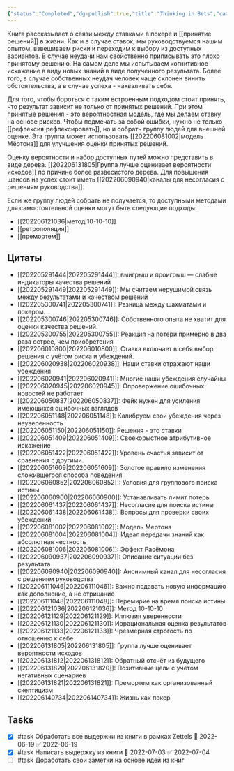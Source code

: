 ```yaml
---
{"status":"Completed","dg-publish":true,"title":"Thinking in Bets","category":"book","tags":["books"],"rating":3,"date":"2022-06-04T10:14:53+03:00","modified_at":"2022-07-04T09:14:29+03:00","permalink":"/books/thinking-in-bets/","dgPassFrontmatter":true}
---
```





Книга рассказывает о связи между ставками в покере и [[принятие решений]] в жизни. Как и в случае ставок, мы руководствуемся нашим опытом, взвешиваем риски и переходим к выбору из доступных вариантов. В случае неудачи нам свойственно приписывать это плохо принятому решению. На самом деле мы испытываем когнитивное искажение в виду новых знаний в виде полученного результата. Более того, в случае собственных неудач человек чаще склонен винить обстоятельства, а в случае успеха - нахваливать себя.

Для того, чтобы бороться с таким встроенным подходом стоит принять, что результат зависит не только от принятых решений. При этом принятые решения - это вероятностная модель, где мы делаем ставку на основе рисков. Чтобы подмечать за собой ошибки, нужно не только [[рефлексия|рефлексировать]], но и собрать группу людей для внешней оценке. Эта группа может использовать [[202206081002|модель Мёртона]] для улучшения оценки принятых решений.

Оценку вероятности и набор доступных путей можно представить в виде дерева. [[202206131805|Группа лучше оценивает вероятности исходов]] по причине более развесистого дерева. Для повышения шансов на успех стоит иметь [[202206090940|каналы для несогласия с решениям руководства]].

Если же группу людей собрать не получается, то доступными методами для самостоятельной оценки могут быть следующие подходы:
- [[202206121036|метод 10-10-10]]
- [[ретрополяция]]
- [[премортем]]

## Цитаты

- [[202205291444|202205291444]]: выигрыш и проигрыш — слабые индикаторы качества решений
- [[202205291449|202205291449]]: Мы считаем нерушимой связь между результатами и качеством решений
- [[202205300741|202205300741]]: Разница между шахматами и покером.
- [[202205300746|202205300746]]: Собственного опыта не хватит для оценки качества решений.
- [[202205300755|202205300755]]: Реакция на потери примерно в два раза острее, чем приобретения
- [[202206010800|202206010800]]: Ставка включает в себя выбор решения с учётом риска и убеждений.
- [[202206020938|202206020938]]: Наши ставки отражают наши убеждения
- [[202206020941|202206020941]]: Многие наши убеждения случайны
- [[202206020945|202206020945]]: Опровержение ошибочных новостей не работает
- [[202206050837|202206050837]]: Фейк нужен для усиления имеющихся ошибочных взглядов
- [[202206051148|202206051148]]: Калибруем свои убеждения через неуверенность
- [[202206051150|202206051150]]: Решения - это ставки
- [[202206051409|202206051409]]: Своекорыстное атрибутивное искажение
- [[202206051422|202206051422]]: Уровень счастья зависит от сравнения с другими.
- [[202206051609|202206051609]]: Золотое правило изменения сложившегося способа поведения
- [[202206060852|202206060852]]: Условия для группового поиска истины
- [[202206060900|202206060900]]: Устанавливать лимит потерь
- [[202206061437|202206061437]]: Несогласие для поиска истины
- [[202206061438|202206061438]]: Вопросы для проверки своих убеждений
- [[202206081002|202206081002]]: Модель Мертона
- [[202206081004|202206081004]]: Идеал передачи знаний как абсолютная честность
- [[202206081006|202206081006]]: Эффект Расёмона
- [[202206090937|202206090937]]: Описание ситуации без результата
- [[202206090940|202206090940]]: Анонимный канал для несогласия с решениям руководства
- [[202206111046|202206111046]]: Важно подавать новую информацию как дополнение, а не отрицание
- [[202206111048|202206111048]]: Перемирие на время поиска истины
- [[202206121036|202206121036]]: Метод 10-10-10
- [[202206121129|202206121129]]: Иллюзия уверенности
- [[202206121130|202206121130]]: Иррациональная оценка результатов
- [[202206121133|202206121133]]: Чрезмерная строгость по отношению к себе
- [[202206131805|202206131805]]: Группа лучше оценивает вероятности исходов
- [[202206131812|202206131812]]: Обратный отсчёт из будущего
- [[202206131820|202206131820]]: Позитивные цели с учётом негативных сценариев
- [[202206131821|202206131821]]: Премортем как организованный скептицизм
- [[202206140734|202206140734]]: Жизнь как покер


## Tasks

- [x] #task Обработать все выдержки из книги в рамках Zettels 📅 2022-06-19 ✅ 2022-06-19
- [x] #task Написать выдержку из книги 📅 2022-07-03 ✅ 2022-07-04
- [ ] #task Доработать свои заметки на основе идей из книг
